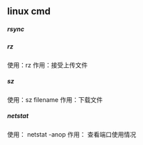 ## linux cmd

##### rsync


##### rz
使用：rz
作用：接受上传文件

##### sz
使用：sz filename
作用：下载文件

##### netstat
使用： netstat -anop
作用： 查看端口使用情况

